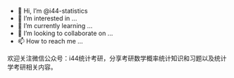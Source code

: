 - 👋 Hi, I’m @i44-statistics
- 👀 I’m interested in ...
- 🌱 I’m currently learning ...
- 💞️ I’m looking to collaborate on ...
- 📫 How to reach me ...

<!---
i44-statistics/i44-statistics is a ✨ special ✨ repository because its `README.md` (this file) appears on your GitHub profile.
You can click the Preview link to take a look at your changes.
--->
欢迎关注微信公众号：i44统计考研，分享考研数学概率统计知识和习题以及统计学考研相关内容。

